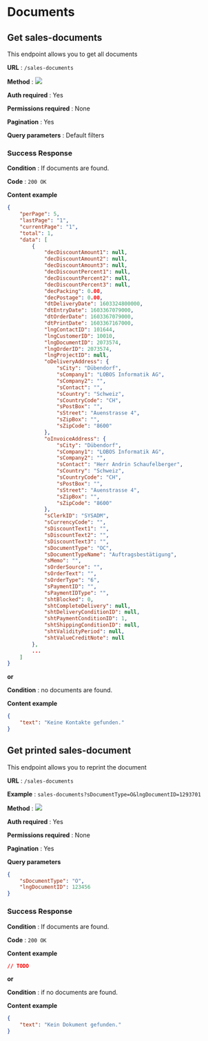# Documents

## Get sales-documents

This endpoint allows you to get all documents

**URL** : `/sales-documents`

**Method** : <img src="https://img.shields.io/badge/GET%20-%23323330.svg?&style=flat&color=green"/>

**Auth required** : Yes

**Permissions required** : None

**Pagination** : Yes

**Query parameters** : Default filters

### Success Response

**Condition** : If documents are found.

**Code** : `200 OK`

**Content example**

```json
{
    "perPage": 5,
    "lastPage": "1",
    "currentPage": "1",
    "total": 1,
    "data": [
        {
            "decDiscountAmount1": null,
            "decDiscountAmount2": null,
            "decDiscountAmount3": null,
            "decDiscountPercent1": null,
            "decDiscountPercent2": null,
            "decDiscountPercent3": null,
            "decPacking": 0.00,
            "decPostage": 0.00,
            "dtDeliveryDate": 1603324800000,
            "dtEntryDate": 1603367079000,
            "dtOrderDate": 1603367079000,
            "dtPrintDate": 1603367167000,
            "lngContactID": 101644,
            "lngCustomerID": 10010,
            "lngDocumentID": 2073574,
            "lngOrderID": 2073574,
            "lngProjectID": null,
            "oDeliveryAddress": {
                "sCity": "Dübendorf",
                "sCompany1": "LOBOS Informatik AG",
                "sCompany2": "",
                "sContact": "",
                "sCountry": "Schweiz",
                "sCountryCode": "CH",
                "sPostBox": "",
                "sStreet": "Auenstrasse 4",
                "sZipBox": "",
                "sZipCode": "8600"
            },
            "oInvoiceAddress": {
                "sCity": "Dübendorf",
                "sCompany1": "LOBOS Informatik AG",
                "sCompany2": "",
                "sContact": "Herr Andrin Schaufelberger",
                "sCountry": "Schweiz",
                "sCountryCode": "CH",
                "sPostBox": "",
                "sStreet": "Auenstrasse 4",
                "sZipBox": "",
                "sZipCode": "8600"
            },
            "sClerkID": "SYSADM",
            "sCurrencyCode": "",
            "sDiscountText1": "",
            "sDiscountText2": "",
            "sDiscountText3": "",
            "sDocumentType": "OC",
            "sDocumentTypeName": "Auftragsbestätigung",
            "sMemo": "",
            "sOrderSource": "",
            "sOrderText": "",
            "sOrderType": "6",
            "sPaymentID": "",
            "sPaymentIDType": "",
            "shtBlocked": 0,
            "shtCompleteDelivery": null,
            "shtDeliveryConditionID": null,
            "shtPaymentConditionID": 1,
            "shtShippingConditionID": null,
            "shtValidityPeriod": null,
            "shtValueCreditNote": null
        },
        ...
    ]
}
```

**or**

**Condition** : no documents are found.

**Content example**

```json
{
    "text": "Keine Kontakte gefunden."
}
```

## Get printed sales-document

This endpoint allows you to reprint the document

**URL** : `/sales-documents`

**Example** : `sales-documents?sDocumentType=O&lngDocumentID=1293701`

**Method** : <img src="https://img.shields.io/badge/GET%20-%23323330.svg?&style=flat&color=green"/>

**Auth required** : Yes

**Permissions required** : None

**Pagination** : Yes

**Query parameters**

``` json
{
    "sDocumentType": "O",
    "lngDocumentID": 123456
}

```

### Success Response

**Condition** : If documents are found.

**Code** : `200 OK`

**Content example**

```json
// TODO
```

**or**

**Condition** : if no documents are found.

**Content example**

```json
{
    "text": "Kein Dokument gefunden."
}
```